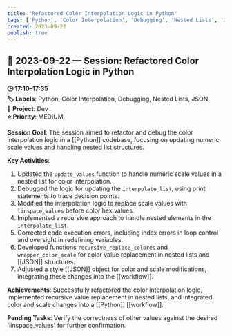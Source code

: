 ```yaml
---
title: "Refactored Color Interpolation Logic in Python"
tags: ['Python', 'Color Interpolation', 'Debugging', 'Nested Lists', 'JSON']
created: 2023-09-22
publish: true
---
```


## 📅 2023-09-22 — Session: Refactored Color Interpolation Logic in Python

**🕒 17:10–17:35**  
**🏷️ Labels**: Python, Color Interpolation, Debugging, Nested Lists, JSON  
**📂 Project**: Dev  
**⭐ Priority**: MEDIUM  


**Session Goal**: The session aimed to refactor and debug the color interpolation logic in a [[Python]] codebase, focusing on updating numeric scale values and handling nested list structures.

**Key Activities**:
1. Updated the `update_values` function to handle numeric scale values in a nested list for color interpolation.
2. Debugged the logic for updating the `interpolate_list`, using print statements to trace decision points.
3. Modified the interpolation logic to replace scale values with `linspace_values` before color hex values.
4. Implemented a recursive approach to handle nested elements in the `interpolate_list`.
5. Corrected code execution errors, including index errors in loop control and oversight in redefining variables.
6. Developed functions `recursive_replace_colores` and `wrapper_color_scale` for color value replacement in nested lists and [[JSON]] structures.
7. Adjusted a style [[JSON]] object for color and scale modifications, integrating these changes into the [[workflow]].

**Achievements**: Successfully refactored the color interpolation logic, implemented recursive value replacement in nested lists, and integrated color and scale changes into a [[Python]] [[workflow]].

**Pending Tasks**: Verify the correctness of other values against the desired 'linspace_values' for further confirmation.
